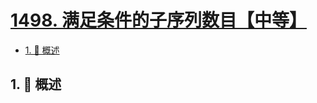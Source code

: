 # [1498. 满足条件的子序列数目【中等】](https://github.com/tnotesjs/TNotes.leetcode/tree/main/notes/1498.%20%E6%BB%A1%E8%B6%B3%E6%9D%A1%E4%BB%B6%E7%9A%84%E5%AD%90%E5%BA%8F%E5%88%97%E6%95%B0%E7%9B%AE%E3%80%90%E4%B8%AD%E7%AD%89%E3%80%91)

<!-- region:toc -->

- [1. 📝 概述](#1--概述)

<!-- endregion:toc -->

## 1. 📝 概述
